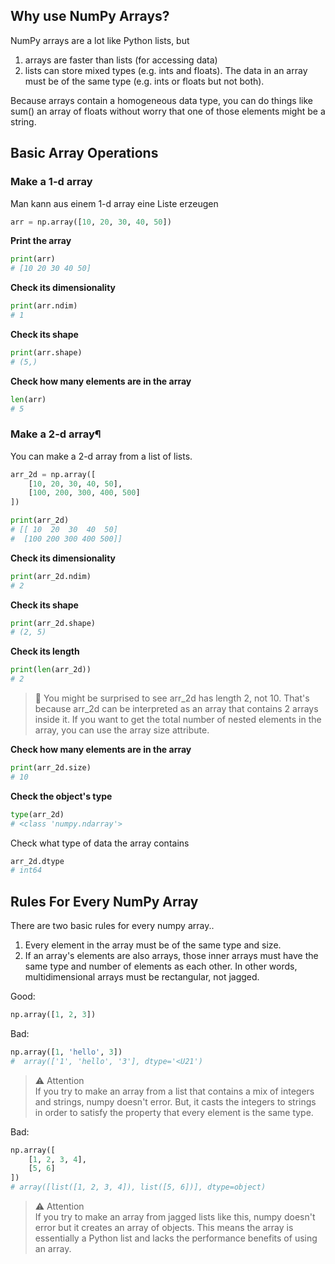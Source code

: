## Why use NumPy Arrays?

NumPy arrays are a lot like Python lists, but

1. arrays are faster than lists (for accessing data)
2. lists can store mixed types (e.g. ints and floats). The data in an array must be of the same type (e.g. ints or floats but not both).

Because arrays contain a homogeneous data type, you can do things like sum() an array of floats without worry that one of those elements might be a string.

## Basic Array Operations
### Make a 1-d array

<!-- You can make a 1-d array from a list. -->
Man kann aus einem 1-d array eine Liste erzeugen

```python
arr = np.array([10, 20, 30, 40, 50])
```

**Print the array**

```python
print(arr)  
# [10 20 30 40 50]
```

**Check its dimensionality**

```python
print(arr.ndim)
# 1
```

**Check its shape**

```python
print(arr.shape)
# (5,)
```

**Check how many elements are in the array**

```python
len(arr)
# 5
```

### Make a 2-d array¶

You can make a 2-d array from a list of lists.

```python
arr_2d = np.array([
    [10, 20, 30, 40, 50],
    [100, 200, 300, 400, 500]
])

print(arr_2d)
# [[ 10  20  30  40  50]
#  [100 200 300 400 500]]
```

**Check its dimensionality**

```python
print(arr_2d.ndim)
# 2
```

**Check its shape**

```python
print(arr_2d.shape)
# (2, 5)
```

**Check its length**

```python
print(len(arr_2d))
# 2
```

> :memo: You might be surprised to see arr_2d has length 2, not 10. That's because arr_2d can be interpreted as an array that contains 2 arrays inside it. If you want to get the total number of nested elements in the array, you can use the array size attribute.

**Check how many elements are in the array**

```python
print(arr_2d.size)
# 10
```

**Check the object's type**

```python
type(arr_2d)
# <class 'numpy.ndarray'>
```

Check what type of data the array contains

```python
arr_2d.dtype
# int64
```

## Rules For Every NumPy Array

There are two basic rules for every numpy array..

1. Every element in the array must be of the same type and size.
2. If an array's elements are also arrays, those inner arrays must have the same type and number of elements as each other. In other words, multidimensional arrays must be rectangular, not jagged.

Good:

```python
np.array([1, 2, 3])
```

Bad:

```python
np.array([1, 'hello', 3])
#  array(['1', 'hello', '3'], dtype='<U21')
```

> :warning: Attention<br>
If you try to make an array from a list that contains a mix of integers and strings, numpy doesn't error. But, it casts the integers to strings in order to satisfy the property that every element is the same type.

Bad:

```python
np.array([
    [1, 2, 3, 4],
    [5, 6]
])
# array([list([1, 2, 3, 4]), list([5, 6])], dtype=object)
```

> :warning: Attention<br>
If you try to make an array from jagged lists like this, numpy doesn't error but it creates an array of objects. This means the array is essentially a Python list and lacks the performance benefits of using an array.

